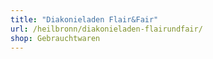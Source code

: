 ```yaml
---
title: "Diakonieladen Flair&Fair"
url: /heilbronn/diakonieladen-flairundfair/
shop: Gebrauchtwaren
---
```

